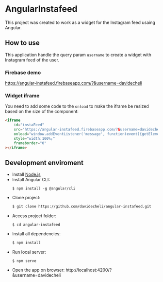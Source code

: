 # AngularInstafeed

This project was created to work as a widget for the Instagram feed usaing Angular.

## How to use

This application handle the query param `username` to create a widget with Instagram feed of the user.

### Firebase demo

https://angular-instafeed.firebaseapp.com/?&username=davidecheli

### Widget iframe

You need to add some code to the `onload` to make the iframe be resized based on the size of the component:
```html
<iframe
    id="instaFeed"
    src="https://angular-instafeed.firebaseapp.com/?&username=davidecheli"
    onload="window.addEventListener('message', function(event){getElementById('instaFeed').style.height=event.data+'px';}, false);"
    style="width:100%;"
    frameborder="0"
></iframe>
```

## Development enviroment

* Install [Node.js](https://nodejs.org/)
* Install Angular CLI:
    ```
    $ npm install -g @angular/cli
    ```
* Clone project:
    ```bash
    $ git clone https://github.com/davidecheli/angular-instafeed.git
    ```
* Access project folder:
    ```
    $ cd angular-instafeed
    ```
* Install all dependencies:
    ```bash
    $ npm install
    ```
* Run local server:
    ```
    $ npm serve
    ```
* Open the app on browser:
    http://localhost:4200/?&username=davidecheli

